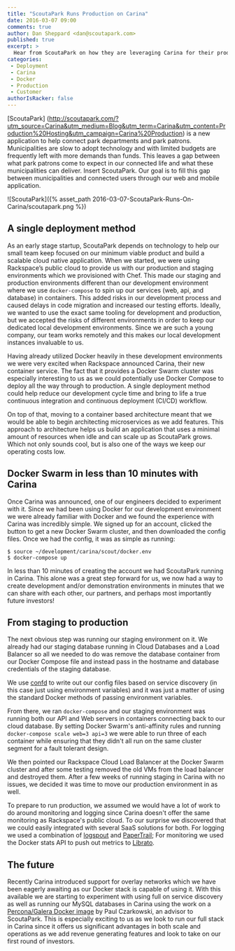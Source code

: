 ```yaml
---
title: "ScoutaPark Runs Production on Carina"
date: 2016-03-07 09:00
comments: true
author: Dan Sheppard <dan@scoutapark.com>
published: true
excerpt: >
  Hear from ScoutaPark on how they are leveraging Carina for their production application and what excites them most about the future of Carina.
categories:
 - Deployment
 - Carina
 - Docker
 - Production
 - Customer
authorIsRacker: false
---
```


[ScoutaPark] (http://scoutapark.com/?utm_source=Carina&utm_medium=Blog&utm_term=Carina&utm_content=Production%20Hosting&utm_campaign=Carina%20Production) is a new application to help connect park departments and park patrons. Municipalities are slow to adopt technology and with limited budgets are frequently left with more demands than funds. This leaves a gap between what park patrons come to expect in our connected life and what these municipalities can deliver. Insert ScoutaPark. Our goal is to fill this gap between municipalities and connected users through our web and mobile application.

![ScoutaPark]({% asset_path 2016-03-07-ScoutaPark-Runs-On-Carina/scoutapark.png %})

## A single deployment method

As an early stage startup, ScoutaPark depends on technology to help our small team keep focused on our minimum viable product and build a scalable cloud native application. When we started, we were using Rackspace’s public cloud to provide us with our production and staging environments which we provisioned with Chef. This made our staging and production environments different than our development environment where we use `docker-compose` to spin up our services (web, api, and database) in containers. This added risks in our development process and caused delays in code migration and increased our testing efforts. Ideally, we wanted to use the exact same tooling for development and production, but we accepted the risks of different environments in order to keep our dedicated local development environments. Since we are such a young company, our team works remotely and this makes our local development instances invaluable to us.

Having already utilized Docker heavily in these development environments we were very excited when Rackspace announced Carina, their new container service. The fact that it provides a Docker Swarm cluster was especially interesting to us as we could potentially use Docker Compose to deploy all the way through to production. A single deployment method could help reduce our development cycle time and bring to life a true continuous integration and continuous deployment (CI/CD) workflow.

On top of that, moving to a container based architecture meant that we would be able to begin architecting microservices as we add features. This approach to architecture helps us build an application that uses a minimal amount of resources when idle and can scale up as ScoutaPark grows. Which not only sounds cool, but is also one of the ways we keep our operating costs low.

## Docker Swarm in less than 10 minutes with Carina

Once Carina was announced, one of our engineers decided to experiment with it. Since we had been using Docker for our development environment we were already familiar with Docker and we found the experience with Carina was incredibly simple. We signed up for an account, clicked the button to get a new Docker Swarm cluster, and then downloaded the config files.  Once we had the config, it was as simple as running:

```
$ source ~/development/carina/scout/docker.env
$ docker-compose up
```

In less than 10 minutes of creating the account we had ScoutaPark running in Carina. This alone was a great step forward for us, we now had a way to create development and/or demonstration environments in minutes that we can share with each other, our partners, and perhaps most importantly future investors!

## From staging to production

The next obvious step was running our staging environment on it. We already had our staging database running in Cloud Databases and a Load Balancer so all we needed to do was remove the database container from our Docker Compose file and instead pass in the hostname and database credentials of the staging database.

We use [confd](https://github.com/kelseyhightower/confd) to write out our config files based on service discovery (in this case just using environment variables) and it was just a matter of using the standard Docker methods of passing environment variables.

From there, we ran `docker-compose` and our staging environment was running both our API and Web servers in containers connecting back to our cloud database.  By setting Docker Swarm's anti-affinity rules and running `docker-compose scale web=3 api=3` we were able to run three of each container while ensuring that they didn't all run on the same cluster segment for a fault tolerant design.

We then pointed our Rackspace Cloud Load Balancer at the Docker Swarm cluster and after some testing removed the old VMs from the load balancer and destroyed them. After a few weeks of running staging in Carina with no issues, we decided it was time to move our production environment in as well.

To prepare to run production, we assumed we would have a lot of work to do around monitoring and logging since Carina doesn't offer the same monitoring as Rackspace's public cloud. To our surprise we discovered that we could easily integrated with several SaaS solutions for both. For logging we used a combination of [logspout](https://github.com/gliderlabs/logspout) and [PaperTrail](https://papertrailapp.com); For monitoring we used the Docker stats API to push out metrics to [Librato](librato.com).

## The future

Recently Carina introduced support for overlay networks which we have been eagerly awaiting as our Docker stack is capable of using it. With this available we are starting to experiment with using full on service discovery as well as running our MySQL databases in Carina using the work on a [Percona/Galera Docker image](https://hub.docker.com/r/paulczar/percona-galera/) by Paul Czarkowski, an advisor to ScoutaPark. This is especially exciting to us as we look to run our full stack in Carina since it offers us significant advantages in both scale and operations as we add revenue generating features and look to take on our first round of investors.
